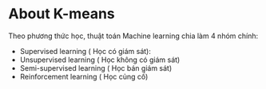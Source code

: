 # About K-means
 Theo phương thức học, thuật toán Machine learning chia làm 4 nhóm chính:
 - Supervised learning ( Học có giám sát):
 - Unsupervised learning ( Học không có giám sát)
 - Semi-supervised learning ( Học bán giám sát)
 - Reinforcement learning ( Học củng cố)
